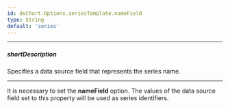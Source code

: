 ```yaml
---
id: dxChart.Options.seriesTemplate.nameField
type: String
default: 'series'
---
```

---
##### shortDescription
Specifies a data source field that represents the series name.

---
It is necessary to set the **nameField** option. The values of the data source field set to this property will be used as series identifiers.